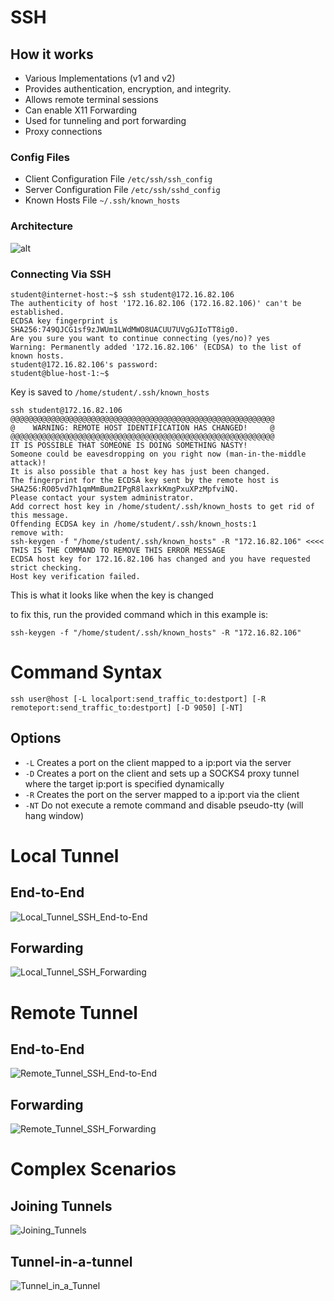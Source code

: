 # SSH 
## How it works
- Various Implementations (v1 and v2)
- Provides authentication, encryption, and integrity.
- Allows remote terminal sessions
- Can enable X11 Forwarding
- Used for tunneling and port forwarding
- Proxy connections

### Config Files
- Client Configuration File `/etc/ssh/ssh_config`
- Server Configuration File `/etc/ssh/sshd_config`
- Known Hosts File `~/.ssh/known_hosts`

### Architecture
![alt](https://git.cybbh.space/net/public/raw/master/modules/networking/slides-v4/images/ssh_architecture.png)

### Connecting Via SSH
```
student@internet-host:~$ ssh student@172.16.82.106
The authenticity of host '172.16.82.106 (172.16.82.106)' can't be established.
ECDSA key fingerprint is SHA256:749QJCG1sf9zJWUm1LWdMWO8UACUU7UVgGJIoTT8ig0.
Are you sure you want to continue connecting (yes/no)? yes
Warning: Permanently added '172.16.82.106' (ECDSA) to the list of known hosts.
student@172.16.82.106's password:
student@blue-host-1:~$
```
Key is saved to `/home/student/.ssh/known_hosts`

```
ssh student@172.16.82.106
@@@@@@@@@@@@@@@@@@@@@@@@@@@@@@@@@@@@@@@@@@@@@@@@@@@@@@@@@@@
@    WARNING: REMOTE HOST IDENTIFICATION HAS CHANGED!     @
@@@@@@@@@@@@@@@@@@@@@@@@@@@@@@@@@@@@@@@@@@@@@@@@@@@@@@@@@@@
IT IS POSSIBLE THAT SOMEONE IS DOING SOMETHING NASTY!
Someone could be eavesdropping on you right now (man-in-the-middle attack)!
It is also possible that a host key has just been changed.
The fingerprint for the ECDSA key sent by the remote host is
SHA256:RO05vd7h1qmMmBum2IPgR8laxrkKmgPxuXPzMpfviNQ.
Please contact your system administrator.
Add correct host key in /home/student/.ssh/known_hosts to get rid of this message.
Offending ECDSA key in /home/student/.ssh/known_hosts:1
remove with:
ssh-keygen -f "/home/student/.ssh/known_hosts" -R "172.16.82.106" <<<< THIS IS THE COMMAND TO REMOVE THIS ERROR MESSAGE
ECDSA host key for 172.16.82.106 has changed and you have requested strict checking.
Host key verification failed.
```
This is what it looks like when the key is changed

to fix this, run the provided command which in this example is:
```
ssh-keygen -f "/home/student/.ssh/known_hosts" -R "172.16.82.106"
```

# Command Syntax

```
ssh user@host [-L localport:send_traffic_to:destport] [-R remoteport:send_traffic_to:destport] [-D 9050] [-NT]
```

## Options
- `-L` Creates a port on the client mapped to a ip:port via the server
- `-D` Creates a port on the client and sets up a SOCKS4 proxy tunnel where the target ip:port is specified dynamically
- `-R` Creates the port on the server mapped to a ip:port via the client
- `-NT` Do not execute a remote command and disable pseudo-tty (will hang window)

# Local Tunnel
## End-to-End
![Local_Tunnel_SSH_End-to-End](https://github.com/user-attachments/assets/a876de72-44bd-4824-ada1-a4c5b3af61f7)

## Forwarding
![Local_Tunnel_SSH_Forwarding](https://github.com/user-attachments/assets/aaeb5452-42d3-41c8-977f-7ebe039b6f58)

# Remote Tunnel
## End-to-End
![Remote_Tunnel_SSH_End-to-End](https://github.com/user-attachments/assets/3a78630b-4699-4973-b7d8-66740b57153e)

## Forwarding
![Remote_Tunnel_SSH_Forwarding](https://github.com/user-attachments/assets/65ca38f5-fdfc-41f4-a9df-9359f0c7518d)

# Complex Scenarios
## Joining Tunnels
![Joining_Tunnels](https://github.com/user-attachments/assets/c72aa4b8-ded0-4dd7-a423-598f35cb9e0b)

## Tunnel-in-a-tunnel
![Tunnel_in_a_Tunnel](https://github.com/user-attachments/assets/4c949f6c-d0d6-44e7-9fa3-c95d5df4e39d)


